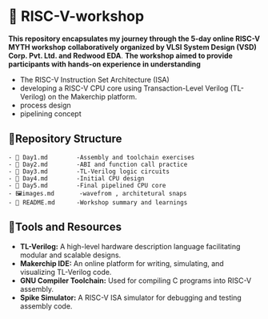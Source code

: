 # 🦋 RISC-V-workshop
**This repository encapsulates my journey through the 5-day online RISC-V MYTH workshop**
**collaboratively organized by VLSI System Design (VSD) Corp. Pvt. Ltd. and Redwood EDA**.
**The workshop aimed to provide participants with hands-on experience in understanding**

- The RISC-V Instruction Set Architecture (ISA) 
- developing a RISC-V CPU core using Transaction-Level Verilog (TL-Verilog) on the Makerchip platform.
- process design
- pipelining concept
 
 ## 📂Repository Structure 
 ```text
- 📁 Day1.md        -Assembly and toolchain exercises
- 📁 Day2.md        -ABI and function call practice
- 📁 Day3.md        -TL-Verilog logic circuits
- 📁 Day4.md        -Initial CPU design
- 📁 Day5.md        -Final pipelined CPU core
- 🖼️images.md       -wavefrom , architetural snaps
- 📝 README.md      -Workshop summary and learnings
```
## 🔨Tools and Resources
- **TL-Verilog:** A high-level hardware description language facilitating modular and scalable designs.
- **Makerchip IDE:** An online platform for writing, simulating, and visualizing TL-Verilog code.
- **GNU Compiler Toolchain:** Used for compiling C programs into RISC-V assembly.
- **Spike Simulator:** A RISC-V ISA simulator for debugging and testing assembly code.
